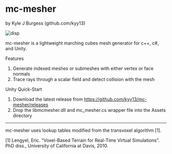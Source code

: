 # mc-mesher
by Kyle J Burgess (github.com/kyy13)


![disp](https://user-images.githubusercontent.com/58697284/154577110-bcabfc84-7365-446f-804d-63e563f7a53b.png)


mc-mesher is a lightweight marching cubes mesh generator for c++, c#, and Unity.

Features

1. Generate indexed meshes or submeshes with either vertex or face normals
2. Trace rays through a scalar field and detect collision with the mesh


Unity Quick-Start

1. Download the latest release from https://github.com/kyy13/mc-mesher/releases
2. Drop the libmcmesher.dll and mc_mesher.cs wrapper file into the Assets directory

---

mc-mesher uses lookup tables modified from the transvoxel algorithm [1].

[1] Lengyel, Eric. “Voxel-Based Terrain for Real-Time Virtual Simulations”. PhD diss., University of California at Davis, 2010.
